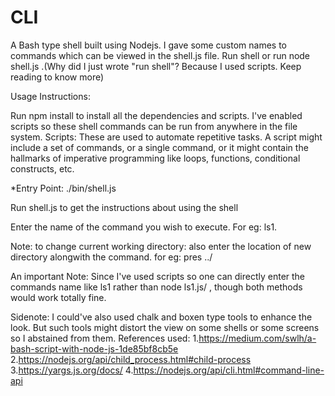 # CLI
A Bash type shell built using Nodejs. I gave some custom names to commands which can be viewed in the shell.js file. Run shell or run node shell.js .(Why did I just wrote "run shell"? Because I used scripts. Keep reading to know more)

Usage Instructions:

Run npm install to install all the dependencies and scripts. I've enabled scripts so these shell commands can be run from anywhere in the file system.
Scripts: These are used to automate repetitive tasks. A script might include a set of commands, or a single command, or it might contain the hallmarks of imperative programming like loops, functions, conditional constructs, etc.

*Entry Point: ./bin/shell.js

Run shell.js to get the instructions about using the shell

Enter the name of the command you wish to execute. For eg: ls1.

Note: to change current working directory: also enter the location of new directory alongwith the command. for eg: pres ../

An important Note: Since I've used scripts so one can directly enter the commands name like ls1 rather than node ls1.js/ , though both methods would work totally fine.

Sidenote: I could've also used chalk and boxen type tools to enhance the look. But such tools might distort the view on some shells or some screens so I abstained from them.
References used: 
1.https://medium.com/swlh/a-bash-script-with-node-js-1de85bf8cb5e
2.https://nodejs.org/api/child_process.html#child-process
3.https://yargs.js.org/docs/
4.https://nodejs.org/api/cli.html#command-line-api
